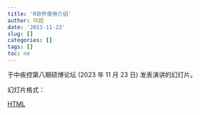 ```yaml
---
title: 'R软件使用介绍'
author: 巩超
date: '2023-11-23'
slug: []
categories: []
tags: []
toc: no
---
```

于中疾控第八期硕博论坛 (2023 年 11 月 23 日) 发表演讲的幻灯片。

幻灯片格式：

[HTML](/slides/R_introduction/Rslides1.html)